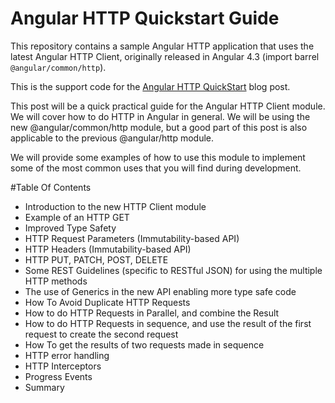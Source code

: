 # Angular HTTP Quickstart Guide

This repository contains a sample Angular HTTP application that uses the latest Angular HTTP Client, originally released in Angular 4.3 (import barrel `@angular/common/http`).

This is the support code for the [Angular HTTP QuickStart](http://blog.angular-university.io/angular-http) blog post.

This post will be a quick practical guide for the Angular HTTP Client module. We will cover how to do HTTP in Angular in general. We will be using the new @angular/common/http module, but a good part of this post is also applicable to the previous @angular/http module.

We will provide some examples of how to use this module to implement some of the most common uses that you will find during development.

#Table Of Contents
- Introduction to the new HTTP Client module
- Example of an HTTP GET
- Improved Type Safety
- HTTP Request Parameters (Immutability-based API)
- HTTP Headers (Immutability-based API)
- HTTP PUT, PATCH, POST, DELETE
- Some REST Guidelines (specific to RESTful JSON) for using the multiple HTTP methods
- The use of Generics in the new API enabling more type safe code
- How To Avoid Duplicate HTTP Requests
- How to do HTTP Requests in Parallel, and combine the Result
- How to do HTTP Requests in sequence, and use the result of the first request to create the second request
- How To get the results of two requests made in sequence
- HTTP error handling
- HTTP Interceptors
- Progress Events
- Summary
